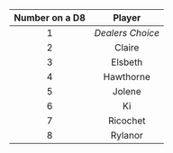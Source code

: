 
 **Number on a D8** | **Player** 
:--: | :--: 
1 | *Dealers Choice*    
2 | Claire 
3 | Elsbeth   
4 | Hawthorne 
5 | Jolene 
6 | Ki    
7 | Ricochet 
8 | Rylanor